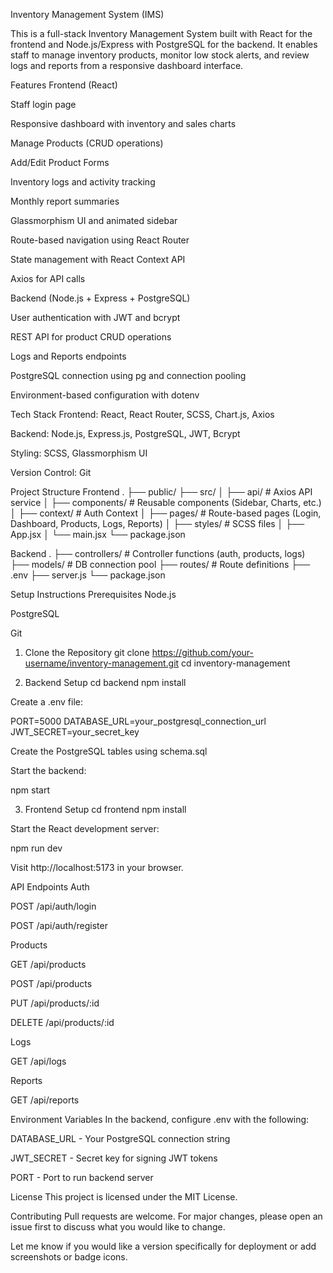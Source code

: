 Inventory Management System (IMS)

This is a full-stack Inventory Management System built with React for the frontend and Node.js/Express with PostgreSQL for the backend. It enables staff to manage inventory products, monitor low stock alerts, and review logs and reports from a responsive dashboard interface.

Features
Frontend (React)

Staff login page

Responsive dashboard with inventory and sales charts

Manage Products (CRUD operations)

Add/Edit Product Forms

Inventory logs and activity tracking

Monthly report summaries

Glassmorphism UI and animated sidebar

Route-based navigation using React Router

State management with React Context API

Axios for API calls

Backend (Node.js + Express + PostgreSQL)

User authentication with JWT and bcrypt

REST API for product CRUD operations

Logs and Reports endpoints

PostgreSQL connection using pg and connection pooling

Environment-based configuration with dotenv

Tech Stack
Frontend: React, React Router, SCSS, Chart.js, Axios

Backend: Node.js, Express.js, PostgreSQL, JWT, Bcrypt

Styling: SCSS, Glassmorphism UI

Version Control: Git

Project Structure
Frontend
.
├── public/
├── src/
│ ├── api/ # Axios API service
│ ├── components/ # Reusable components (Sidebar, Charts, etc.)
│ ├── context/ # Auth Context
│ ├── pages/ # Route-based pages (Login, Dashboard, Products, Logs, Reports)
│ ├── styles/ # SCSS files
│ ├── App.jsx
│ └── main.jsx
└── package.json

Backend
.
├── controllers/ # Controller functions (auth, products, logs)
├── models/ # DB connection pool
├── routes/ # Route definitions
├── .env
├── server.js
└── package.json

Setup Instructions
Prerequisites
Node.js

PostgreSQL

Git

1. Clone the Repository
git clone https://github.com/your-username/inventory-management.git
cd inventory-management

2. Backend Setup
cd backend
npm install

Create a .env file:

PORT=5000
DATABASE_URL=your_postgresql_connection_url
JWT_SECRET=your_secret_key

Create the PostgreSQL tables using schema.sql

Start the backend:

npm start

3. Frontend Setup
cd frontend
npm install

Start the React development server:

npm run dev

Visit http://localhost:5173 in your browser.

API Endpoints
Auth

POST /api/auth/login

POST /api/auth/register

Products

GET /api/products

POST /api/products

PUT /api/products/:id

DELETE /api/products/:id

Logs

GET /api/logs

Reports

GET /api/reports

Environment Variables
In the backend, configure .env with the following:

DATABASE_URL - Your PostgreSQL connection string

JWT_SECRET - Secret key for signing JWT tokens

PORT - Port to run backend server

License
This project is licensed under the MIT License.

Contributing
Pull requests are welcome. For major changes, please open an issue first to discuss what you would like to change.

Let me know if you would like a version specifically for deployment or add screenshots or badge icons.
